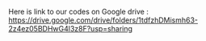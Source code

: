 Here is link to our codes on Google drive :  https://drive.google.com/drive/folders/1tdfzhDMismh63-2z4ez05BDHwG4l3z8F?usp=sharing

